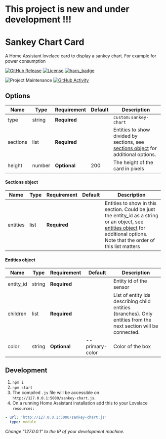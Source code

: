 # **This project is new and under development !!!**

# Sankey Chart Card

A Home Assistant lovelace card to display a sankey chart. For example for power consumption


[![GitHub Release][releases-shield]][releases]
[![License][license-shield]](LICENSE.md)
[![hacs_badge](https://img.shields.io/badge/HACS-Default-orange.svg?style=for-the-badge)](https://github.com/custom-components/hacs)

![Project Maintenance][maintenance-shield]
[![GitHub Activity][commits-shield]][commits]

## Options

| Name              | Type    | Requirement  | Default             | Description                                 |
| ----------------- | ------- | ------------ | ------------------- | ------------------------------------------- |
| type              | string  | **Required** |                     | `custom:sankey-chart`
| sections          | list    | **Required** |                     | Entities to show divided by sections, see [sections object](#sections-object) for additional options.
| height            | number  | **Optional** | 200                 | The height of the card in pixels

#### Sections object

| Name              | Type    | Requirement  | Default             | Description                                 |
| ----------------- | ------- | ------------ | ------------------- | ------------------------------------------- |
| entities          | list    | **Required** |                     | Entities to show in this section. Could be just the entity_id as a string or an object, see [entities object](#entities-object) for additional options. Note that the order of this list matters

#### Entities object

| Name              | Type    | Requirement  | Default             | Description                                 |
| ----------------- | ------- | ------------ | ------------------- | ------------------------------------------- |
| entity_id         | string  | **Required** |                     | Entity id of the sensor
| children          | list    | **Required** |                     | List of entity ids describing child entities (branches). Only entities from the next section will be connected.
| color             | string  | **Optional** | --primary-color     | Color of the box

## Development

1. `npm i`
2. `npm start`
3. The compiled `.js` file will be accessible on
   `http://127.0.0.1:5000/sankey-chart.js`.
4. On a running Home Assistant installation add this to your Lovelace `resources:`

```yaml
- url: 'http://127.0.0.1:5000/sankey-chart.js'
  type: module
```

_Change "127.0.0.1" to the IP of your development machine._

[commits-shield]: https://img.shields.io/github/commit-activity/y/MindFreeze/ha-sankey-chart.svg?style=for-the-badge
[commits]: https://github.com/custom-cards/sankey-chart/commits/master
[devcontainer]: https://code.visualstudio.com/docs/remote/containers
[license-shield]: https://img.shields.io/github/license/MindFreeze/ha-sankey-chart.svg?style=for-the-badge
[maintenance-shield]: https://img.shields.io/maintenance/yes/2022.svg?style=for-the-badge
[releases-shield]: https://img.shields.io/github/release/MindFreeze/ha-sankey-chart.svg?style=for-the-badge
[releases]: https://github.com/MindFreeze/ha-sankey-chart/releases
